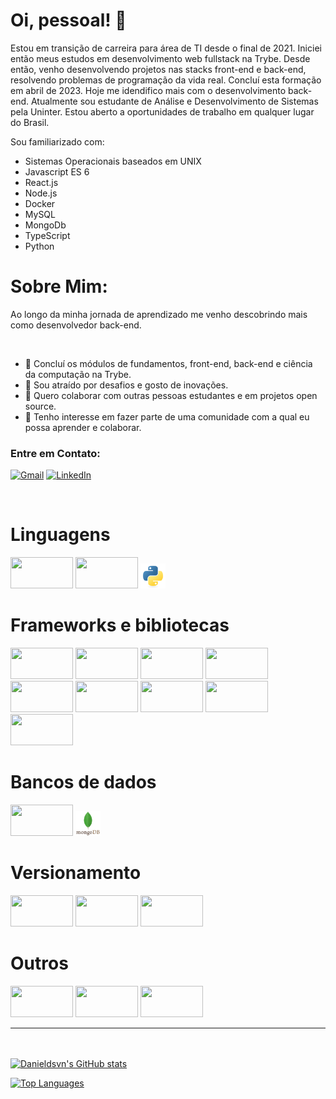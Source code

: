 
  <h1>Oi, pessoal! 👋</h1> 
   
  <p>Estou em transição de carreira para área de TI desde o final de 2021. Iniciei então meus estudos em desenvolvimento web fullstack na Trybe. Desde então, venho desenvolvendo projetos nas stacks front-end e back-end, resolvendo problemas de programação da vida real. Concluí esta formação em abril de 2023. Hoje me idendifico mais com o desenvolvimento back-end. 
    Atualmente sou estudante de Análise e Desenvolvimento de Sistemas pela Uninter. Estou aberto a oportunidades de trabalho em qualquer lugar do Brasil.</p>
  
 
  <p> Sou familiarizado com:</p>
  <ul>
    <li> Sistemas Operacionais baseados em UNIX </li>
    <li> Javascript ES 6 </li>
    <li> React.js </li>
    <li> Node.js </li>
    <li> Docker </li>
    <li> MySQL </li>
    <li> MongoDb </li>
    <li> TypeScript </li>
    <li> Python </li>
  </ul>    
  
  <h1>Sobre Mim:</h1>
  <p>Ao longo da minha jornada de aprendizado me venho descobrindo mais como desenvolvedor back-end.</p>
  </br>

  - 🌱 Concluí os módulos de fundamentos, front-end, back-end e ciência da computação na Trybe.
  - 🤔 Sou atraído por desafios e gosto de inovações. 
  - 👯 Quero colaborar com outras pessoas estudantes e em projetos open source. 
  - 🔭 Tenho interesse em fazer parte de uma comunidade com a qual eu possa aprender e colaborar.

  ### Entre em Contato:

  [![Gmail](https://img.shields.io/badge/-GMAIL-D14836?style=for-the-badge&logo=gmail&logoColor=white)](mailto:danieldsvn@gmail.com)
  [![LinkedIn](https://img.shields.io/badge/-LINKEDIN-0077B5?style=for-the-badge&logo=linkedin&logoColor=white)](https://www.linkedin.com/in/danielsaraivadev/)
  
  

  <div style="display: inline_block" ><br>
  <h1> Linguagens </h1>

  <img src="https://cdn.jsdelivr.net/gh/devicons/devicon/icons/javascript/javascript-original.svg" height="50" width="100" />      
  <img src="https://cdn.jsdelivr.net/gh/devicons/devicon/icons/typescript/typescript-original.svg" height="50" width="100" />
  <a href="https://www.python.org" target="_blank" rel="noreferrer"> <img src="https://raw.githubusercontent.com/devicons/devicon/master/icons/python/python-original.svg" alt="python" width="40" height="40"/> </a>
    
  <h1> Frameworks e bibliotecas </h1>

  <img src="https://cdn.jsdelivr.net/gh/devicons/devicon/icons/nodejs/nodejs-original.svg" height="50" width="100" />
  <img src="https://cdn.jsdelivr.net/gh/devicons/devicon/icons/html5/html5-original-wordmark.svg" height="50" width="100" />
  <img src="https://cdn.jsdelivr.net/gh/devicons/devicon/icons/css3/css3-original-wordmark.svg" height="50" width="100" />
  <img src="https://cdn.jsdelivr.net/gh/devicons/devicon/icons/react/react-original-wordmark.svg" height="50" width="100" />
  <img src="https://cdn.jsdelivr.net/gh/devicons/devicon/icons/redux/redux-original.svg" height="50" width="100" />
  <img src="https://cdn.jsdelivr.net/gh/devicons/devicon/icons/jest/jest-plain.svg" height="50" width="100" />
  <img src="https://cdn.jsdelivr.net/gh/devicons/devicon/icons/mocha/mocha-plain.svg" height="50" width="100" />
  <img src="https://cdn.jsdelivr.net/gh/devicons/devicon/icons/express/express-original-wordmark.svg" height="50" width="100" />
  <img src="https://cdn.jsdelivr.net/gh/devicons/devicon/icons/sequelize/sequelize-original.svg" height="50" width="100" />

  <h1> Bancos de dados </h1>

  <img src="https://cdn.jsdelivr.net/gh/devicons/devicon/icons/mysql/mysql-original-wordmark.svg" height="50" width="100" /> 
  <a href="https://www.mongodb.com/" target="_blank" rel="noreferrer"> <img src="https://raw.githubusercontent.com/devicons/devicon/master/icons/mongodb/mongodb-original-wordmark.svg" alt="mongodb" width="40" height="40"/> </a>

  <h1> Versionamento </h1>

  <img src="https://cdn.jsdelivr.net/gh/devicons/devicon/icons/npm/npm-original-wordmark.svg" height="50" width="100" />
  <img src="https://cdn.jsdelivr.net/gh/devicons/devicon/icons/git/git-original-wordmark.svg" height="50" width="100" />
  <img src="https://cdn.jsdelivr.net/gh/devicons/devicon/icons/github/github-original-wordmark.svg" height="50" width="100" />

  <h1> Outros </h1>

  <img src="https://cdn.jsdelivr.net/gh/devicons/devicon/icons/heroku/heroku-plain-wordmark.svg" height="50" width="100" />
  <img src="https://cdn.jsdelivr.net/gh/devicons/devicon/icons/vscode/vscode-original-wordmark.svg" height="50" width="100" />
  <img src="https://cdn.jsdelivr.net/gh/devicons/devicon/icons/docker/docker-original-wordmark.svg" height="50" width="100" />

</div>
  <hr>
  </br>
  </br>

<div text-align="center"> 
  <a href="http://www.github.com/Danieldsvn"><img src="https://github-readme-stats-sigma-five.vercel.app/api?username=Danieldsvn&show_icons=true&hide=&count_private=true&title_color=0891b2&text_color=ffffff&icon_color=0891b2&bg_color=1c1917&hide_border=true&show_icons=true" alt="Danieldsvn's GitHub stats" /></a>

  <a href="https://github.com/Danieldsvn" align="left"><img src="https://github-readme-stats-sigma-five.vercel.app/api/top-langs/?username=Danieldsvn&langs_count=10&title_color=0891b2&text_color=ffffff&icon_color=0891b2&bg_color=1c1917&hide_border=true&locale=en&custom_title=Top%20%Languages" alt="Top Languages" /></a>
</div>



